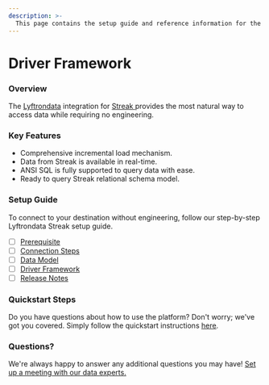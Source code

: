 ```yaml
---
description: >-
  This page contains the setup guide and reference information for the Streak source connector.
---
```


# Driver Framework

### Overview

The [Lyftrondata](https://www.lyftrondata.com/) integration for [Streak](https://www.lyftrondata.com/integration/sales-analytics/streak/)[ ](https://www.lyftrondata.com/integration/streak/)provides the most natural way to access data while requiring no engineering.

### Key Features

* Comprehensive incremental load mechanism.
* Data from Streak is available in real-time.&#x20;
* ANSI SQL is fully supported to query data with ease.
* Ready to query Streak relational schema model.

### Setup Guide

To connect to your destination without engineering, follow our step-by-step Lyftrondata Streak setup guide.

* [ ] [Prerequisite](../../sales-analytics/streak/prerequisite.md)
* [ ] [Connection Steps](../../sales-analytics/streak/connection-steps.md)
* [ ] [Data Model](../../sales-analytics/streak/data-model/)
* [ ] [Driver Framework](../../sales-analytics/streak/driver-framework/)
* [ ] [Release Notes](../../sales-analytics/streak/release-notes.md)

### Quickstart Steps

Do you have questions about how to use the platform? Don't worry; we've got you covered. Simply follow the quickstart instructions [here](../../../quickstart-steps.md).

### Questions? <a href="#questions" id="questions"></a>

We're always happy to answer any additional questions you may have! [Set up a meeting with our data experts.](https://www.lyftrondata.com/book-a-meeting/)


